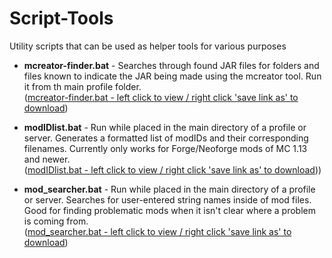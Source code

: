 # Script-Tools
Utility scripts that can be used as helper tools for various purposes

- **mcreator-finder.bat** - Searches through found JAR files for folders and files known to indicate the JAR being made using the mcreator tool.  Run it from th main profile folder.  
    ([mcreator-finder.bat - left click to view / right click 'save link as' to download](https://raw.githubusercontent.com/CurseForgeCommunity/Script-Tools/main/files/mcreator-finder.bat))

- **modIDlist.bat** - Run while placed in the main directory of a profile or server.  Generates a formatted list of modIDs and their corresponding filenames.  Currently only works for Forge/Neoforge mods of MC 1.13 and newer.  
    ([modIDlist.bat - left click to view / right click 'save link as' to download](https://raw.githubusercontent.com/CurseForgeCommunity/Script-Tools/main/files/modIDlist.bat)))

- **mod_searcher.bat** - Run while placed in the main directory of a profile or server.  Searches for user-entered string names inside of mod files.  Good for finding problematic mods when it isn't clear where a problem is coming from.  
    ([mod_searcher.bat - left click to view / right click 'save link as' to download](https://raw.githubusercontent.com/CurseForgeCommunity/Script-Tools/main/files/mod_searcher.bat))

